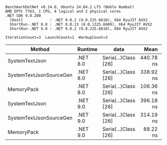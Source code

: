 ```

BenchmarkDotNet v0.14.0, Ubuntu 24.04.2 LTS (Noble Numbat)
AMD EPYC 7763, 1 CPU, 4 logical and 2 physical cores
.NET SDK 9.0.200
  [Host]            : .NET 9.0.2 (9.0.225.6610), X64 RyuJIT AVX2
  ShortRun-.NET 8.0 : .NET 8.0.13 (8.0.1325.6609), X64 RyuJIT AVX2
  ShortRun-.NET 9.0 : .NET 9.0.2 (9.0.225.6610), X64 RyuJIT AVX2

IterationCount=3  LaunchCount=1  WarmupCount=3  

```
| Method                  | Runtime  | data                 | Mean      | Error     | StdDev   | Min       | Max       | Gen0   | Allocated |
|------------------------ |--------- |--------------------- |----------:|----------:|---------:|----------:|----------:|-------:|----------:|
| SystemTextJson          | .NET 8.0 | Seria(...)Class [26] | 440.78 ns | 57.424 ns | 3.148 ns | 437.22 ns | 443.19 ns | 0.0196 |     328 B |
| SystemTextJsonSourceGen | .NET 8.0 | Seria(...)Class [26] | 338.92 ns | 19.502 ns | 1.069 ns | 337.69 ns | 339.59 ns | 0.0219 |     368 B |
| MemoryPack              | .NET 8.0 | Seria(...)Class [26] | 106.36 ns | 10.701 ns | 0.587 ns | 105.73 ns | 106.88 ns | 0.0076 |     128 B |
| SystemTextJson          | .NET 9.0 | Seria(...)Class [26] | 396.18 ns | 42.775 ns | 2.345 ns | 393.92 ns | 398.60 ns | 0.0196 |     328 B |
| SystemTextJsonSourceGen | .NET 9.0 | Seria(...)Class [26] | 314.19 ns | 18.974 ns | 1.040 ns | 313.17 ns | 315.25 ns | 0.0219 |     368 B |
| MemoryPack              | .NET 9.0 | Seria(...)Class [26] |  88.22 ns |  9.802 ns | 0.537 ns |  87.61 ns |  88.62 ns | 0.0076 |     128 B |
